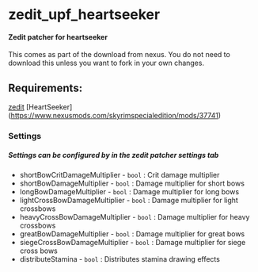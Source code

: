 <!--- -*- mode: markdown -*- -->
# zedit_upf_heartseeker
#### Zedit patcher for heartseeker

This comes as part of the download from nexus. You do not need to download this unless you want to fork in your own changes.

Requirements:
------------
[zedit](https://github.com/z-edit/zedit/releases)
[HeartSeeker] (https://www.nexusmods.com/skyrimspecialedition/mods/37741)  

### Settings
##### Settings can be configured by in the zedit patcher settings tab

-  shortBowCritDamageMultiplier   - `bool` : Crit damage multiplier
-  shortBowDamageMultiplier		  - `bool` : Damage multiplier for short bows
-  longBowDamageMultiplier		  - `bool` : Damage multiplier for long bows
-  lightCrossBowDamageMultiplier  - `bool` : Damage multiplier for light crossbows
-  heavyCrossBowDamageMultiplier  - `bool` : Damage multiplier for heavy crossbows
-  greatBowDamageMultiplier		  - `bool` : Damage multiplier for great bows
-  siegeCrossBowDamageMultiplier  - `bool` : Damage multiplier for siege cross bows
-  distributeStamina			  - `bool` : Distributes stamina drawing effects
